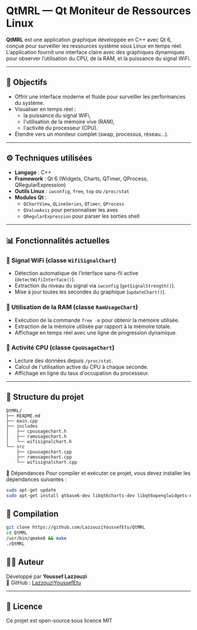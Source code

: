 
# QtMRL — Qt Moniteur de Ressources Linux

**QtMRL** est une application graphique développée en C++ avec Qt 6, conçue pour surveiller les ressources système sous Linux en temps réel. L’application fournit une interface claire avec des graphiques dynamiques pour observer l’utilisation du CPU, de la RAM, et la puissance du signal WiFi.

---

## 📌 Objectifs

- Offrir une interface moderne et fluide pour surveiller les performances du système.
- Visualiser en temps réel :
  - la puissance du signal WiFi,
  - l'utilisation de la mémoire vive (RAM),
  - l'activité du processeur (CPU).
- Étendre vers un moniteur complet (swap, processus, réseau...).

---

## ⚙️ Techniques utilisées

- **Langage** : C++
- **Framework** : Qt 6 (Widgets, Charts, QTimer, QProcess, QRegularExpression)
- **Outils Linux** : `iwconfig`, `free`, `top` ou `/proc/stat`
- **Modules Qt** :
  - `QChartView`, `QLineSeries`, `QTimer`, `QProcess`
  - `QValueAxis` pour personnaliser les axes
  - `QRegularExpression` pour parser les sorties shell

---

## 📊 Fonctionnalités actuelles

### 📶 Signal WiFi (classe `WifiSignalChart`)
- Détection automatique de l’interface sans-fil active (`detectWifiInterface()`).
- Extraction du niveau du signal via `iwconfig` (`getSignalStrength()`).
- Mise à jour toutes les secondes du graphique (`updateChart()`).

### 💾 Utilisation de la RAM (classe `RamUsageChart`)
- Exécution de la commande `free -m` pour obtenir la mémoire utilisée.
- Extraction de la mémoire utilisée par rapport à la mémoire totale.
- Affichage en temps réel avec une ligne de progression dynamique.

### 🧠 Activité CPU (classe `CpuUsageChart`)
- Lecture des données depuis `/proc/stat`.
- Calcul de l'utilisation active du CPU à chaque seconde.
- Affichage en ligne du taux d'occupation du processeur.

---

## 📁 Structure du projet

```
QtMRL/
├── README.md
├── main.cpp
├── includes
│   ├── cpuusagechart.h
│   ├── ramusagechart.h
│   └── wifisignalchart.h
└── src
    ├── cpuusagechart.cpp
    ├── ramusagechart.cpp
    └── wifisignalchart.cpp
```
📌 Dépendances
Pour compiler et exécuter ce projet, vous devez installer les dépendances suivantes :
```bash
sudo apt-get update
sudo apt-get install qtbase6-dev libqt6charts-dev libqt6openglwidgets-dev qt6-qmake qt6-tools-dev g++ make libgl1-mesa-dev
```

## 🧪 Compilation
``` bash
git clone https://github.com/LazzouziYoussefEtu/QtMRL
cd QtMRL
/usr/bin/qmake6 && make 
./QtMRL
```


## 👨‍💻 Auteur

Développé par **Youssef Lazzouzi**  
🔗 GitHub : [LazzouziYoussefEtu](https://github.com/LazzouziYoussefEtu)

---

## 📜 Licence

Ce projet est open-source sous licence MIT
